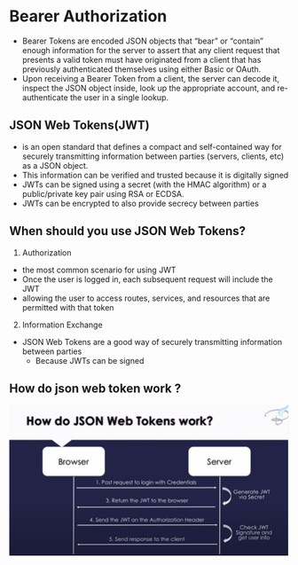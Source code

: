 # Bearer Authorization  

  - Bearer Tokens are encoded JSON objects that “bear” or “contain” enough information for the server to assert that any client request that presents a valid token must have originated from a client that has previously authenticated themselves using either Basic or OAuth.  
  - Upon receiving a Bearer Token from a client, the server can decode it, inspect the JSON object inside, look up the appropriate account, and re-authenticate the user in a single lookup.  


## JSON Web Tokens(JWT)  
  -  is an open standard that defines a compact and self-contained way for securely transmitting information between parties (servers, clients, etc) as a JSON object.  
  - This information can be verified and trusted because it is digitally signed  
  - JWTs can be signed using a secret (with the HMAC algorithm) or a public/private key pair using RSA or ECDSA.  
  -  JWTs can be encrypted to also provide secrecy between parties  


## When should you use JSON Web Tokens?  
 1. Authorization  
   -  the most common scenario for using JWT
   - Once the user is logged in, each subsequent request will include the JWT  
   - allowing the user to access routes, services, and resources that are permitted with that token  
 2. Information Exchange  
   - JSON Web Tokens are a good way of securely transmitting information between parties  
      + Because JWTs can be signed   

 
## How do json web token work ? 
![1](./img/jwt.PNG)  




   

